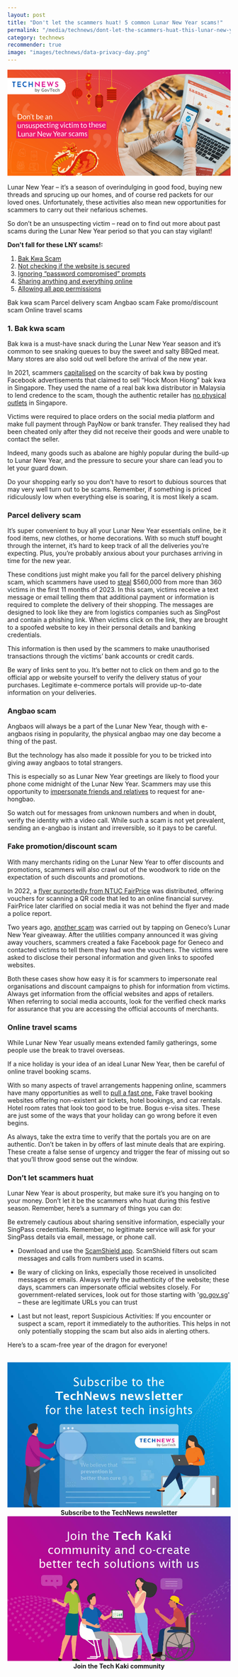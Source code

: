 ```yaml
---
layout: post
title: "Don't let the scammers huat! 5 common Lunar New Year scams!"
permalink: "/media/technews/dont-let-the-scammers-huat-this-lunar-new-year"
category: technews
recommender: true
image: "images/technews/data-privacy-day.png"
---
```


![Dont get scammed while doing your lunar new year online shopping](/images/technews/dont_let_the_scammers_huat.jpg)

Lunar New Year – it’s a season of overindulging in good food, buying new threads and sprucing up our homes, and of course red packets for our loved ones. Unfortunately, these activities also mean new opportunities for scammers to carry out their nefarious schemes.

So don’t be an unsuspecting victim – read on to find out more about past scams during the Lunar New Year period so that you can stay vigilant! 

**Don't fall for these LNY scams!:**
1. [Bak Kwa Scam](/media/technews/dont-let-the-scammers-huat-this-lunar-new-year#1-bak-kwa-scam)
2. [Not checking if the website is secured](/media/technews/five-ways-you-might-be-sabotaging-your-data-privacy#2-not-checking-if-the-website-is-secured)
3. [Ignoring “password compromised” prompts](/media/technews/five-ways-you-might-be-sabotaging-your-data-privacy#3-ignoring-password-compromised-prompts)
4. [Sharing anything and everything online](/media/technews/five-ways-you-might-be-sabotaging-your-data-privacy#4-sharing-anything-and-everything-online)
5. [Allowing all app permissions](/media/technews/five-ways-you-might-be-sabotaging-your-data-privacy#5-allowing-all-app-permissions)

Bak kwa scam
Parcel delivery scam
Angbao scam
Fake promo/discount scam
Online travel scams 


### 1. Bak kwa scam
Bak kwa is a must-have snack during the Lunar New Year season and it’s common to see snaking queues to buy the sweet and salty BBQed meat. Many stores are also sold out well before the arrival of the new year. 

In 2021, scammers [capitalised](https://www.police.gov.sg/media-room/news/20210204_police_advisory_beware_of_scam_involving_sale_of_hock_moon_hiong_bak_kwa) on the scarcity of bak kwa by posting Facebook advertisements that claimed to sell “Hock Moon Hiong” bak kwa in Singapore. They used the name of a real bak kwa distributor in Malaysia to lend credence to the scam, though the authentic retailer has [no physical outlets](https://www.straitstimes.com/singapore/police-warns-of-bak-kwa-scams-ahead-of-chinese-new-year) in Singapore. 

Victims were required to place orders on the social media platform and make full payment through PayNow or bank transfer. They realised they had been cheated only after they did not receive their goods and were unable to contact the seller. 

Indeed, many goods such as abalone are highly popular during the build-up to Lunar New Year, and the pressure to secure your share can lead you to let your guard down. 

Do your shopping early so you don’t have to resort to dubious sources that may very well turn out to be scams. Remember, if something is priced ridiculously low when everything else is soaring, it is most likely a scam. 

### Parcel delivery scam
It’s super convenient to buy all your Lunar New Year essentials online, be it food items, new clothes, or home decorations. With so much stuff bought through the internet, it’s hard to keep track of all the deliveries you’re expecting. Plus, you’re probably anxious about your purchases arriving in time for the new year.  

These conditions just might make you fall for the parcel delivery phishing scam, which scammers have used to [steal](https://www.police.gov.sg/media-room/news/20231215_police_advisory_on_parcel_delivery_phishing_scams) $560,000 from more than 360 victims in the first 11 months of 2023. 
In this scam, victims receive a text message or email telling them that additional payment or information is required to complete the delivery of their shopping. The messages are designed to look like they are from logistics companies such as SingPost and contain a phishing link. When victims click on the link, they are brought to a spoofed website to key in their personal details and banking credentials. 

This information is then used by the scammers to make unauthorised transactions through the victims’ bank accounts or credit cards. 

Be wary of links sent to you. It’s better not to click on them and go to the official app or website yourself to verify the delivery status of your purchases. Legitimate e-commerce portals will provide up-to-date information on your deliveries. 

### Angbao scam
Angbaos will always be a part of the Lunar New Year, though with e-angbaos rising in popularity, the physical angbao may one day become a thing of the past. 

But the technology has also made it possible for you to be tricked into giving away angbaos to total strangers. 

This is especially so as Lunar New Year greetings are likely to flood your phone come midnight of the Lunar New Year. Scammers may use this opportunity to [impersonate friends and relatives](https://www.maybank2u.com.sg/en/imsavvy/Digital/ward-off-misfortunes-this-cny.html) to request for ane-hongbao. 

So watch out for messages from unknown numbers and when in doubt, verify the identity with a video call. While such a scam is not yet prevalent, sending an e-angbao is instant and irreversible, so it pays to be careful. 

### Fake promotion/discount scam
With many merchants riding on the Lunar New Year to offer discounts and promotions, scammers will also crawl out of the woodwork to ride on the expectation of such discounts and promotions. 

In 2022, a [flyer purportedly from NTUC FairPrice](https://www.todayonline.com/singapore/chinese-new-year-flyer-offering-fairprice-vouchers-not-created-or-endorsed-supermarket-1798886) was distributed, offering vouchers for scanning a QR code that led to an online financial survey. FairPrice later clarified on social media it was not behind the flyer and made a police report. 

Two years ago, [another scam](https://www.marketing-interactive.com/geneco-embroiled-in-social-media-impersonation-scam-for-spoofed-cny-initiative) was carried out by tapping on Geneco’s Lunar New Year giveaway. After the utilities company announced it was giving away vouchers, scammers created a fake Facebook page for Geneco and contacted victims to tell them they had won the vouchers. The victims were asked to disclose their personal information and given links to spoofed websites.  

Both these cases show how easy it is for scammers to impersonate real organisations and discount campaigns to phish for information from victims. Always get information from the official websites and apps of retailers. When referring to social media accounts, look for the verified check marks for assurance that you are accessing the official accounts of merchants. 

### Online travel scams
While Lunar New Year usually means extended family gatherings, some people use the break to travel overseas.

If a nice holiday is your idea of an ideal Lunar New Year, then be careful of online travel booking scams. 

With so many aspects of travel arrangements happening online, scammers have many opportunities as well to [pull a fast one.](https://www.sc.com/sg/stories/how-to-protect-yourself-from-online-travel-booking-scams/) Fake travel booking websites offering non-existent air tickets, hotel bookings, and car rentals. Hotel room rates that look too good to be true. Bogus e-visa sites. These are just some of the ways that your holiday can go wrong before it even begins. 

As always, take the extra time to verify that the portals you are on are authentic. Don’t be taken in by offers of last minute deals that are expiring. These create a false sense of urgency and trigger the fear of missing out so that you’ll throw good sense out the window. 

### Don’t let scammers huat 
Lunar New Year is about prosperity, but make sure it’s you hanging on to your money. Don’t let it be the scammers who huat during this festive season. Remember, here’s a summary of things you can do:


Be extremely cautious about sharing sensitive information, especially your SingPass credentials. Remember, no legitimate service will ask for your SingPass details via email, message, or phone call.

- Download and use the [ScamShield app](https://www.scamshield.org.sg/). ScamShield filters out scam messages and calls from numbers used in scams.

- Be wary of clicking on links, especially those received in unsolicited messages or emails. Always verify the authenticity of the website; these days, scammers can impersonate official websites closely. For government-related services, look out for those starting with  '[go.gov.sg](https://go.gov.sg/#/)' – these are legitimate URLs you can trust 

- Last but not least, report Suspicious Activities: If you encounter or suspect a scam, report it immediately to the authorities. This helps in not only potentially stopping the scam but also aids in alerting others.

Here’s to a scam-free year of the dragon for everyone!


<br>

<div class="row">
  <div class="col" style="text-align: center">
    <a href="https://go.gov.sg/tnblog-to-tnsub" target="_blank">	 	    
      <img src="/images/technews/TN_footer.png" alt="Subscribe to the TechNews newsletter" /></a>
    <figcaption><b>Subscribe to the TechNews newsletter</b></figcaption>
  </div>

  <div class="col" style="text-align: center">
    <a href="https://go.gov.sg/tnblog-to-tkcommunity" target="_blank">		  
      <img src="/images/technews/TK_footer.png" alt="Join the Tech Kaki community" /></a>
    <figcaption><b>Join the Tech Kaki community</b></figcaption>
  </div>

